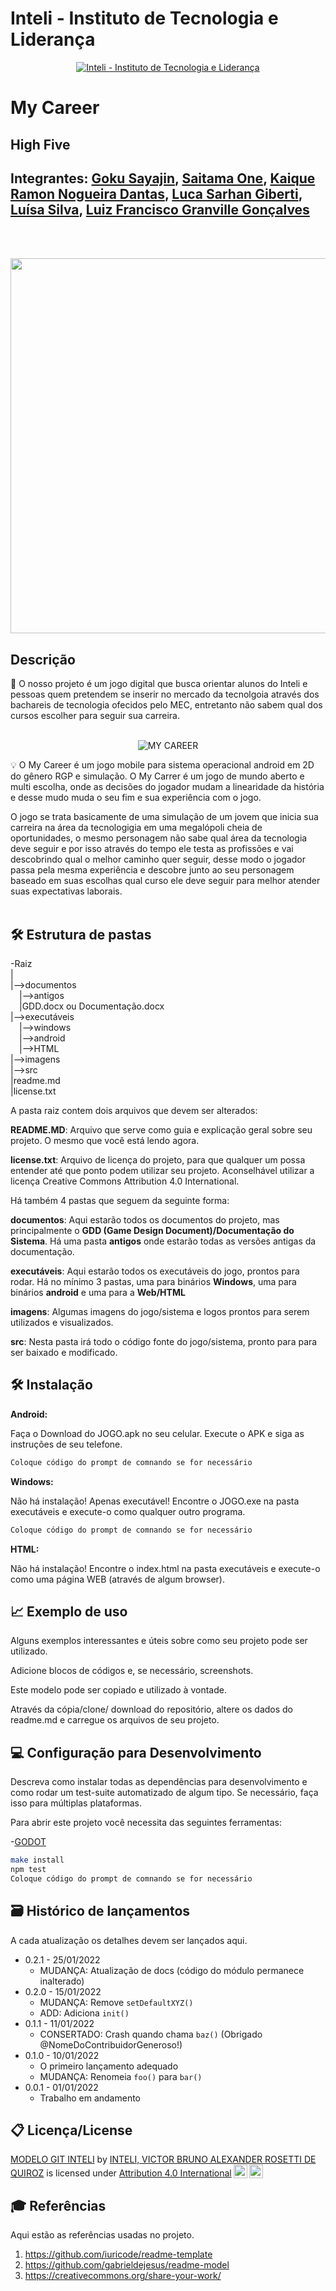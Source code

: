 # Inteli - Instituto de Tecnologia e Liderança 

<p align="center">
<a href= "https://www.inteli.edu.br/"><img src="https://www.inteli.edu.br/wp-content/uploads/2021/08/20172028/marca_1-2.png" alt="Inteli - Instituto de Tecnologia e Liderança" border="0"></a>
</p>

# My Career

## High Five

## Integrantes: <a href="https://www.linkedin.com/in/victorbarq/">Goku Sayajin</a>, <a href="https://www.linkedin.com/in/victorbarq/">Saitama One</a>, <a href="https://www.linkedin.com/in/kaique-ramon-6975751a3/">Kaique Ramon Nogueira Dantas</a>, <a href="https://www.linkedin.com/in/luca-giberti-63a4ab231/">Luca Sarhan Giberti</a>, <a href="https://www.linkedin.com/in/luisa-silva-681443230">Luísa Silva</a>, <a href="https://www.linkedin.com/in/luiz-granville-898780209/">Luiz Francisco Granville Gonçalves</a>
<br><br>
<p align="center">
<img src="https://instagram.frao1-2.fna.fbcdn.net/v/t51.2885-15/e35/273633009_4881276031933516_7669658658903034540_n.jpg?_nc_ht=instagram.frao1-2.fna.fbcdn.net&_nc_cat=104&_nc_ohc=fGpQnCkRqioAX_Ji_x3&tn=70PNMsWLbI0PxRV1&edm=ALQROFkBAAAA&ccb=7-4&ig_cache_key=Mjc3MDY5OTM0NjgyODAxMjQwNQ%3D%3D.2-ccb7-4&oh=00_AT-lksn1qyJaQabiC8D2VQyc-dr86P2qbPzCofiRP3G9rg&oe=620B5719&_nc_sid=30a2ef" width="600" height="600"
     </p>
     
## Descrição

📜 O nosso projeto é um jogo digital que busca orientar alunos do Inteli e pessoas quem pretendem se inserir no mercado da tecnolgoia através dos bachareis de tecnologia ofecidos pelo MEC, entretanto não sabem qual dos cursos escolher para seguir sua carreira.
<br><br>
<p align="center">
<img src="https://scontent-gig2-1.cdninstagram.com/v/t51.2885-15/e35/273696503_316045217236905_8582995898139153955_n.jpg?_nc_ht=scontent-gig2-1.cdninstagram.com&_nc_cat=109&_nc_ohc=-KDvS8vEvxYAX9YGl2T&edm=ALQROFkBAAAA&ccb=7-4&ig_cache_key=Mjc3MDcwMDE3OTMzODY1NTUzNA%3D%3D.2-ccb7-4&oh=00_AT-EY6mq9T296pgm78XiubR_6TIxIBvT3LXTd6-VU2AywA&oe=620B903C&_nc_sid=30a2ef" alt="MY CAREER" border="0">
</p>


💡 O My Career é um jogo mobile para sistema operacional android em 2D do gênero RGP e simulação. O My Carrer é um jogo de mundo aberto e multi escolha, onde as decisões do jogador mudam a linearidade da história e desse mudo muda o seu fim e sua experiência com o jogo.

O jogo se trata basicamente de uma simulação de um jovem que inicia sua carreira na área da tecnologigia em uma megalópoli cheia de oportunidades, o mesmo personagem não sabe qual área da tecnologia deve seguir e por isso através do tempo ele testa as profissões e vai descobrindo qual o melhor caminho quer seguir, desse modo o jogador passa pela mesma experiência e descobre junto ao seu personagem baseado em suas escolhas qual curso ele deve seguir para melhor atender suas expectativas laborais.
<br><br>

## 🛠 Estrutura de pastas

-Raiz<br>
|<br>
|-->documentos<br>
  &emsp;|-->antigos<br>
  &emsp;|GDD.docx ou Documentação.docx<br>
|-->executáveis<br>
  &emsp;|-->windows<br>
  &emsp;|-->android<br>
  &emsp;|-->HTML<br>
|-->imagens<br>
|-->src<br>
|readme.md<br>
|license.txt<br>

A pasta raiz contem dois arquivos que devem ser alterados:

<b>README.MD</b>: Arquivo que serve como guia e explicação geral sobre seu projeto. O mesmo que você está lendo agora.

<b>license.txt</b>: Arquivo de licença do projeto, para que qualquer um possa entender até que ponto podem utilizar seu projeto. Aconselhável utilizar a licença Creative Commons Attribution 4.0 International.

Há também 4 pastas que seguem da seguinte forma:

<b>documentos</b>: Aqui estarão todos os documentos do projeto, mas principalmente o <b>GDD (Game Design Document)/Documentação do Sistema</b>. Há uma pasta <b>antigos</b> onde estarão todas as versões antigas da documentação.

<b>executáveis</b>: Aqui estarão todos os executáveis do jogo, prontos para rodar. Há no mínimo 3 pastas, uma para binários <b>Windows</b>, uma para binários <b>android</b> e uma para a <b>Web/HTML</b>

<b>imagens</b>: Algumas imagens do jogo/sistema e logos prontos para serem utilizados e visualizados.

<b>src</b>: Nesta pasta irá todo o código fonte do jogo/sistema, pronto para para ser baixado e modificado.

## 🛠 Instalação

<b>Android:</b>

Faça o Download do JOGO.apk no seu celular.
Execute o APK e siga as instruções de seu telefone.

```sh
Coloque código do prompt de comnando se for necessário
```

<b>Windows:</b>

Não há instalação! Apenas executável!
Encontre o JOGO.exe na pasta executáveis e execute-o como qualquer outro programa.

```sh
Coloque código do prompt de comnando se for necessário
```

<b>HTML:</b>

Não há instalação!
Encontre o index.html na pasta executáveis e execute-o como uma página WEB (através de algum browser).

## 📈 Exemplo de uso

Alguns exemplos interessantes e úteis sobre como seu projeto pode ser utilizado.

Adicione blocos de códigos e, se necessário, screenshots.

Este modelo pode ser copiado e utilizado à vontade.

Através da cópia/clone/ download do repositório, altere os dados do readme.md e carregue os arquivos de seu projeto.

## 💻 Configuração para Desenvolvimento

Descreva como instalar todas as dependências para desenvolvimento e como rodar um test-suite automatizado de algum tipo. Se necessário, faça isso para múltiplas plataformas.

Para abrir este projeto você necessita das seguintes ferramentas:

-<a href="https://godotengine.org/download">GODOT</a>

```sh
make install
npm test
Coloque código do prompt de comnando se for necessário
```

## 🗃 Histórico de lançamentos

A cada atualização os detalhes devem ser lançados aqui.

* 0.2.1 - 25/01/2022
    * MUDANÇA: Atualização de docs (código do módulo permanece inalterado)
* 0.2.0 - 15/01/2022
    * MUDANÇA: Remove `setDefaultXYZ()`
    * ADD: Adiciona `init()`
* 0.1.1 - 11/01/2022
    * CONSERTADO: Crash quando chama `baz()` (Obrigado @NomeDoContribuidorGeneroso!)
* 0.1.0 - 10/01/2022
    * O primeiro lançamento adequado
    * MUDANÇA: Renomeia `foo()` para `bar()`
* 0.0.1 - 01/01/2022
    * Trabalho em andamento

## 📋 Licença/License

<p xmlns:cc="http://creativecommons.org/ns#" xmlns:dct="http://purl.org/dc/terms/"><a property="dct:title" rel="cc:attributionURL" href="https://github.com/Spidus/Teste_Final_1">MODELO GIT INTELI</a> by <a rel="cc:attributionURL dct:creator" property="cc:attributionName" href="https://www.yggbrasil.com.br/vr">INTELI, VICTOR BRUNO ALEXANDER ROSETTI DE QUIROZ</a> is licensed under <a href="http://creativecommons.org/licenses/by/4.0/?ref=chooser-v1" target="_blank" rel="license noopener noreferrer" style="display:inline-block;">Attribution 4.0 International<img style="height:22px!important;margin-left:3px;vertical-align:text-bottom;" src="https://mirrors.creativecommons.org/presskit/icons/cc.svg?ref=chooser-v1"><img style="height:22px!important;margin-left:3px;vertical-align:text-bottom;" src="https://mirrors.creativecommons.org/presskit/icons/by.svg?ref=chooser-v1"></a></p>

## 🎓 Referências

Aqui estão as referências usadas no projeto.

1. <https://github.com/iuricode/readme-template>
2. <https://github.com/gabrieldejesus/readme-model>
3. <https://creativecommons.org/share-your-work/>

